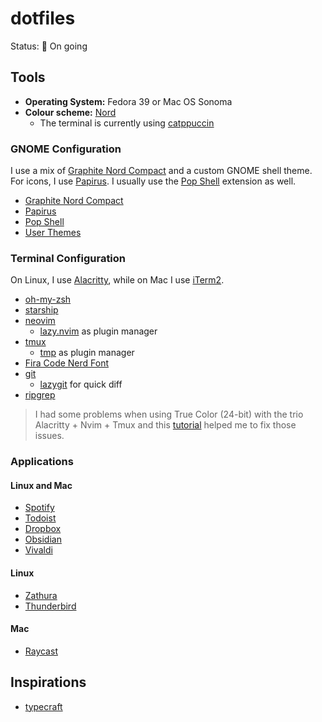 # dotfiles

Status: 🚧 On going

## Tools 

- **Operating System:** Fedora 39 or Mac OS Sonoma
- **Colour scheme:** [Nord](https://github.com/arcticicestudio/nord)
    - The terminal is currently using [catppuccin](https://catppuccin.com)

### GNOME Configuration

I use a mix of [Graphite Nord Compact](https://github.com/vinceliuice/Graphite-gtk-theme)
and a custom GNOME shell theme. For icons, I use
[Papirus](https://github.com/PapirusDevelopmentTeam/papirus-icon-theme). I usually use the
[Pop Shell](https://github.com/pop-os/shell) extension as well.

- [Graphite Nord Compact](https://github.com/vinceliuice/Graphite-gtk-theme)
- [Papirus](https://github.com/PapirusDevelopmentTeam/papirus-icon-theme)
- [Pop Shell](https://github.com/pop-os/shell)
- [User Themes](https://extensions.gnome.org/extension/19/user-themes/)

### Terminal Configuration

On Linux, I use [Alacritty](https://github.com/alacritty/alacritty), while on Mac I use
[iTerm2](https://iterm2.com/).

- [oh-my-zsh](https://github.com/ohmyzsh/ohmyzsh)
- [starship](https://starship.rs)
- [neovim](https://neovim.io)
    - [lazy.nvim](https://github.com/folke/lazy.nvim) as plugin manager
- [tmux](https://github.com/tmux/tmux)
    - [tmp](https://github.com/tmux-plugins/tpm) as plugin manager
- [Fira Code Nerd Font](https://www.nerdfonts.com/font-downloads)
- [git](https://git-scm.com/)
    - [lazygit](https://github.com/jesseduffield/lazygit) for quick diff
- [ripgrep](https://github.com/BurntSushi/ripgrep)

> I had some problems when using True Color (24-bit) with the trio Alacritty + Nvim + Tmux
> and this [tutorial](https://gist.github.com/andersevenrud/015e61af2fd264371032763d4ed965b6)
> helped me to fix those issues.

### Applications

#### Linux and Mac

- [Spotify](https://open.spotify.com/)
- [Todoist](https://todoist.com/)
- [Dropbox](https://www.dropbox.com/)
- [Obsidian](https://obsidian.md)
- [Vivaldi](https://vivaldi.com)

#### Linux

- [Zathura](https://github.com/pwmt/zathura)
- [Thunderbird](https://www.thunderbird.net/)

#### Mac

- [Raycast](https://www.raycast.com/)

## Inspirations

- [typecraft](https://www.youtube.com/@typecraft_dev)

